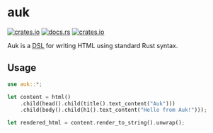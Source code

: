 # auk

[![crates.io](https://img.shields.io/crates/v/auk.svg)](https://crates.io/crates/auk)
[![docs.rs](https://docs.rs/auk/badge.svg)](https://docs.rs/auk/)
[![crates.io](https://img.shields.io/crates/l/auk.svg)](https://github.com/maxdeviant/razorbill/blob/main/crates/auk/LICENSE)

Auk is a <abbr title="domain-specific language">DSL</abbr> for writing HTML using standard Rust syntax.

## Usage

```rust
use auk::*;

let content = html()
    .child(head().child(title().text_content("Auk")))
    .child(body().child(h1().text_content("Hello from Auk!")));

let rendered_html = content.render_to_string().unwrap();
```

